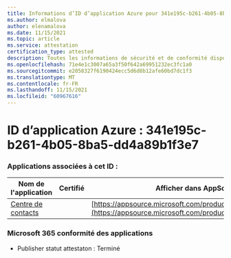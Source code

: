 ```yaml
---
title: Informations d’ID d’application Azure pour 341e195c-b261-4b05-8ba5-dd4a89b1f3e7
ms.author: elmalova
author: elenamalova
ms.date: 11/15/2021
ms.topic: article
ms.service: attestation
certification_type: attested
description: Toutes les informations de sécurité et de conformité disponibles pour 341e195c-b261-4b05-8ba5-dd4a89b1f3e7.
ms.openlocfilehash: 71e4e1c3007a65a3f50f642a69951232ec3fc1a0
ms.sourcegitcommit: e2058327f6190424ecc5d6d8b12afe60bd7dc1f3
ms.translationtype: MT
ms.contentlocale: fr-FR
ms.lasthandoff: 11/15/2021
ms.locfileid: "60967616"
---
```

# <a name="azure-app-id-341e195c-b261-4b05-8ba5-dd4a89b1f3e7"></a>ID d’application Azure : 341e195c-b261-4b05-8ba5-dd4a89b1f3e7


### <a name="apps-associated-with-this-id"></a>Applications associées à cet ID :
| **Nom de l'application** | **Certifié** | **Afficher dans AppSource** |
|--------------|---------------|-----------------------|
| [Centre de contacts](https://docs.microsoft.com/microsoft-365-app-certification/forward/WA200001428) |  | [https://appsource.microsoft.com/product/office/WA200001428](https://appsource.microsoft.com/product/office/WA200001428) |

### <a name="microsoft-365-app-compliance-status"></a>Microsoft 365 conformité des applications
- Publisher statut attestaton : Terminé

